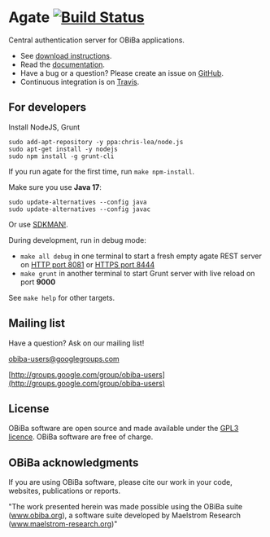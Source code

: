 # Agate [![Build Status](https://app.travis-ci.com/obiba/agate.svg?branch=master)](https://app.travis-ci.com/github/obiba/agate)

Central authentication server for OBiBa applications.

* See [download instructions](http://www.obiba.org/pages/products/agate/#download).
* Read the [documentation](http://agatedoc.obiba.org).
* Have a bug or a question? Please create an issue on [GitHub](https://github.com/obiba/agate/issues).
* Continuous integration is on [Travis](https://travis-ci.org/obiba/agate).

## For developers

Install NodeJS, Grunt

```
sudo add-apt-repository -y ppa:chris-lea/node.js
sudo apt-get install -y nodejs
sudo npm install -g grunt-cli
```

If you run agate for the first time, run `make npm-install`.

Make sure you use **Java 17**:

```
sudo update-alternatives --config java
sudo update-alternatives --config javac
```

Or use [SDKMAN!](https://sdkman.io/).

During development, run in debug mode:

* `make all debug` in one terminal to start a fresh empty agate REST server on [HTTP port 8081](http://localhost:8081) or [HTTPS port 8444](https://localhost:8444)
* `make grunt` in another terminal to start Grunt server with live reload on port **9000**

See `make help` for other targets.

## Mailing list

Have a question? Ask on our mailing list!

obiba-users@googlegroups.com

[http://groups.google.com/group/obiba-users](http://groups.google.com/group/obiba-users)

## License

OBiBa software are open source and made available under the [GPL3 licence](http://www.obiba.org/node/62). OBiBa software are free of charge.

## OBiBa acknowledgments

If you are using OBiBa software, please cite our work in your code, websites, publications or reports.

"The work presented herein was made possible using the OBiBa suite (www.obiba.org), a  software suite developed by Maelstrom Research (www.maelstrom-research.org)"
